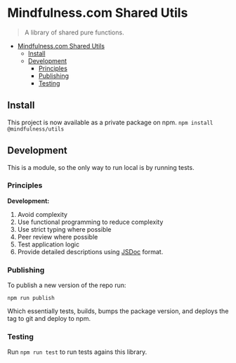 # Mindfulness.com Shared Utils

> A library of shared pure functions.
- [Mindfulness.com Shared Utils](#mindfulnesscom-shared-utils)
  - [Install](#install)
  - [Development](#development)
    - [Principles](#principles)
    - [Publishing](#publishing)
    - [Testing](#testing)

## Install

This project is now available as a private package on npm.
`npm install @mindfulness/utils`

## Development

This is a module, so the only way to run local is by running tests.
### Principles

**Development:**

1. Avoid complexity
2. Use functional programming to reduce complexity
3. Use strict typing where possible
4. Peer review where possible
5. Test application logic
6. Provide detailed descriptions using [JSDoc](https://jsdoc.app/index.html) format.

### Publishing

To publish a new version of the repo run:

```
npm run publish
```

Which essentially tests, builds, bumps the package version, and deploys the tag to git and deploy to npm.

### Testing

Run `npm run test` to run tests agains this library.
